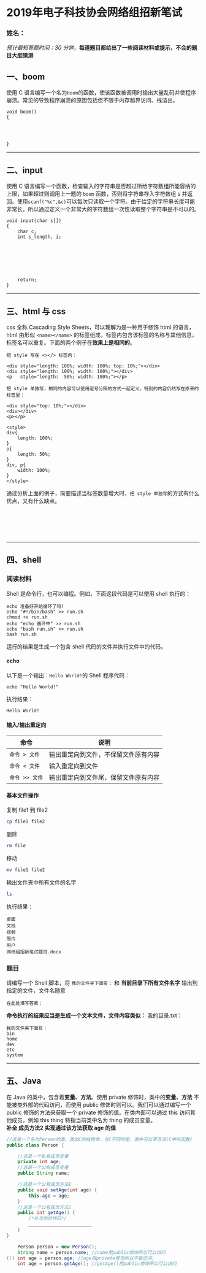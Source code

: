 # 2019年电子科技协会网络组招新笔试
### **姓名：**  
*预计最短答题时间：30 分钟*，**每道题目都给出了一些阅读材料或提示，不会的题目大胆猜测**  

## 一、boom
使用 C 语言编写一个名为`boom`的函数，使该函数被调用时输出大量乱码并使程序崩溃。常见的导致程序崩溃的原因包括但不限于内存越界访问、栈溢出。
```
void boom()
{
    



}
```
---
## 二、input
使用 C 语言编写一个函数，检查输入的字符串是否超过所给字符数组所能容纳的上限，如果超过则调用上一题的 `boom` 函数，否则将字符串存入字符数组 s 并返回。使用`scanf("%c",&c)`可以每次只读取一个字符。由于给定的字符串长度可能非常长，所以通过定义一个非常大的字符数组一次性读取整个字符串是不可以的。
```
void input(char s[])
{
    char c;
    int s_length, i;







    return;
}
```
---
## 三、html 与 css

css 全称 Cascading Style Sheets，可以理解为是一种用于修饰 html 的语言，html 由形似 `<name></name>` 的标签组成，标签内包含该标签的名称与其他信息，标签名可以重复。下面的两个例子在**效果上是相同的**。
```
把 style 写在 <></> 标签内：

<div style="length: 100%; width: 100%; top: 10%;"></div>
<div style="length: 100%; width: 100%;"></div>
<p   style="length:  50%; width: 100%;"></p>
```
```
把 style 单独写，相同的内容可以使用逗号分隔的方式一起定义，特别的内容仍然写在原来的标签里：

<div style="top: 10%;"></div>
<div></div>
<p></p>

<style>
div{
    length: 100%;
}
p{
    length: 50%;
}
div, p{
    width: 100%;
}
</style>
```

通过分析上面的例子，简要描述当标签数量增大时，`把 style 单独写`的方式有什么优点，又有什么缺点。
```






```
---

## 四、shell

### 阅读材料

Shell 是命令行，也可以编程。例如，下面这段代码是可以使用 shell 执行的：
```
echo 准备好开始循环了吗!
echo "#!/bin/bash" >> run.sh
chmod +x run.sh
echo "echo 循环中" >> run.sh
echo "bash run.sh" >> run.sh
bash run.sh
```
运行的结果是生成一个包含 shell 代码的文件并执行文件中的代码。

#### echo
以下是一个输出：```Hello World!```的 Shell 程序代码：
```shell
echo "Hello World!"
```

执行结果：
```shell
Hello World!
```

#### 输入/输出重定向
| 命令 | 说明 |
| ---- | ---- |
| `命令 > 文件` | 输出重定向到文件，不保留文件原有内容 |
| `命令 < 文件` | 输入重定向到文件 |
| `命令 >> 文件` | 输出重定向到文件尾，保留文件原有内容 |

#### 基本文件操作
复制 file1 到 file2
```bash
cp file1 file2
```

删除
```bash
rm file
```

移动
```bash
mv file1 file2
```

输出文件夹中所有文件的名字
```bash
ls
```
执行结果：
```
桌面
文档
视频
照片
用户
网络组招新笔试题目.docx
```

### 题目
请编写一个 Shell 脚本，将 `我的文件夹下面有：` 和 **当前目录下所有文件名字** 输出到指定的文件，文件名随意

```
在此处填写答案：

```

**命令执行的结果应当是生成一个文本文件，文件内容类似：**
我的目录.txt：
```
我的文件夹下面有：
bin
home
dev
etc
system
```
---
## 五、Java
在 Java 的类中，包含着**变量、方法**。使用 private 修饰时，类中的**变量、方法** 不能被类外部的代码访问，而使用 public 修饰时则可以。我们可以通过编写一个 public 修饰的方法来获取一个 private 修饰的值。在类内部可以通过 this 访问其他成员，例如 this.thing 特指当前类中名为 thing 的成员变量。  
**补全 成员方法2 实现通过该方法获取 age 的值**
```java
//这是一个名为Person的类，类似C的结构体，与C不同的是，类中可以带方法(C中叫函数)
public class Person {

    //这是一个私有成员变量
    private int age;
    //这是一个公有成员变量
    public String name;

    //这是一个公有成员方法1
    public void setAge(int age) {
        this.age = age;
    }
    //这是一个公有成员方法2
    public int getAge() {
        /*补充你的代码*/
        _______________________
    }
}

    Person person = new Person();
    String name = person.name; //name用public修饰所以可以访问 
(!) int age = person.age; //age用private修饰所以不能访问;
    int age = person.getAge(); //getAge()用public修饰所以可以访问
```
